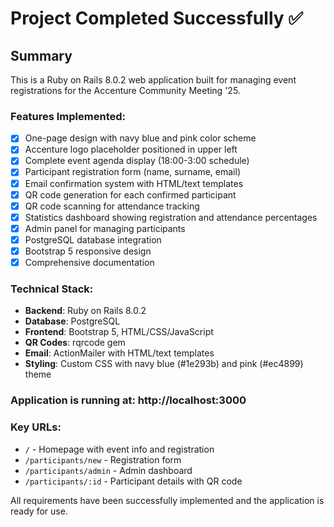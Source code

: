 <!-- Ruby on Rails Event Registration Application for Accenture Community Meeting '25 -->

# Project Completed Successfully ✅

## Summary
This is a Ruby on Rails 8.0.2 web application built for managing event registrations for the Accenture Community Meeting '25. 

### Features Implemented:
- [x] One-page design with navy blue and pink color scheme
- [x] Accenture logo placeholder positioned in upper left
- [x] Complete event agenda display (18:00-3:00 schedule)
- [x] Participant registration form (name, surname, email)
- [x] Email confirmation system with HTML/text templates
- [x] QR code generation for each confirmed participant
- [x] QR code scanning for attendance tracking
- [x] Statistics dashboard showing registration and attendance percentages
- [x] Admin panel for managing participants
- [x] PostgreSQL database integration
- [x] Bootstrap 5 responsive design
- [x] Comprehensive documentation

### Technical Stack:
- **Backend**: Ruby on Rails 8.0.2
- **Database**: PostgreSQL
- **Frontend**: Bootstrap 5, HTML/CSS/JavaScript
- **QR Codes**: rqrcode gem
- **Email**: ActionMailer with HTML/text templates
- **Styling**: Custom CSS with navy blue (#1e293b) and pink (#ec4899) theme

### Application is running at: http://localhost:3000

### Key URLs:
- `/` - Homepage with event info and registration
- `/participants/new` - Registration form
- `/participants/admin` - Admin dashboard
- `/participants/:id` - Participant details with QR code

All requirements have been successfully implemented and the application is ready for use.
